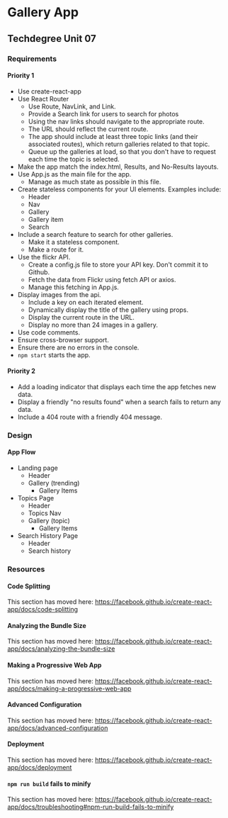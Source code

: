 # Gallery App

## Techdegree Unit 07

### Requirements

#### Priority 1

- Use create-react-app
- Use React Router
  - Use Route, NavLink, and Link.
  - Provide a Search link for users to search for photos
  - Using the nav links should navigate to the appropriate route.
  - The URL should reflect the current route.
  - The app should include at least three topic links (and their associated routes), which return galleries related to that topic.
  - Queue up the galleries at load, so that you don't have to request each time the topic is selected.
- Make the app match the index.html, Results, and No-Results layouts.
- Use App.js as the main file for the app.
  - Manage as much state as possible in this file.
- Create stateless components for your UI elements. Examples include:
  - Header
  - Nav
  - Gallery
  - Gallery item
  - Search
- Include a search feature to search for other galleries.
  - Make it a stateless component.
  - Make a route for it.
- Use the flickr API.
  - Create a config.js file to store your API key. Don't commit it to Github.
  - Fetch the data from Flickr using fetch API or axios.
  - Manage this fetching in App.js.
- Display images from the api.
  - Include a key on each iterated element.
  - Dynamically display the title of the gallery using props.
  - Display the current route in the URL.
  - Display no more than 24 images in a gallery.
- Use code comments.
- Ensure cross-browser support.
- Ensure there are no errors in the console.
- `npm start` starts the app.

#### Priority 2

- Add a loading indicator that displays each time the app fetches new data.
- Display a friendly "no results found" when a search fails to return any data.
- Include a 404 route with a friendly 404 message.

### Design

#### App Flow

- Landing page
  - Header
  - Gallery (trending)
    - Gallery Items
- Topics Page
  - Header
  - Topics Nav
  - Gallery (topic)
    - Gallery Items
- Search History Page
  - Header
  - Search history

### Resources

#### Code Splitting

This section has moved here: https://facebook.github.io/create-react-app/docs/code-splitting

#### Analyzing the Bundle Size

This section has moved here: https://facebook.github.io/create-react-app/docs/analyzing-the-bundle-size

#### Making a Progressive Web App

This section has moved here: https://facebook.github.io/create-react-app/docs/making-a-progressive-web-app

#### Advanced Configuration

This section has moved here: https://facebook.github.io/create-react-app/docs/advanced-configuration

#### Deployment

This section has moved here: https://facebook.github.io/create-react-app/docs/deployment

#### `npm run build` fails to minify

This section has moved here: https://facebook.github.io/create-react-app/docs/troubleshooting#npm-run-build-fails-to-minify
